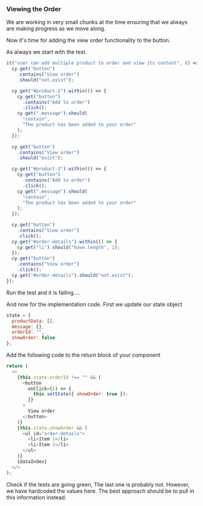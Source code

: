 ### Viewing the Order

We are working in very small chunks at the time ensuring that we always are making progress as we move along.

Now it's time for adding the view order functionality to the button.

As always we start with the test.

```js
it("user can add multiple product to order and view its content", () => {
  cy.get("button")
    .contains("View order")
    .should("not.exist");

  cy.get("#product-2").within(() => {
    cy.get("button")
      .contains("Add to order")
      .click();
    cy.get(".message").should(
      "contain",
      "The product has been added to your order"
    );
  });

  cy.get("button")
    .contains("View order")
    .should("exist");

  cy.get("#product-3").within(() => {
    cy.get("button")
      .contains("Add to order")
      .click();
    cy.get(".message").should(
      "contain",
      "The product has been added to your order"
    );
  });

  cy.get("button")
    .contains("View order")
    .click();
  cy.get("#order-details").within(() => {
    cy.get("li").should("have.length", 2);
  });
  cy.get("button")
    .contains("View order")
    .click();
  cy.get("#order-details").should("not.exist");
});
```

Run the test and it is failing....

And now for the implementation code. First we update our state object

```js
state = {
  productData: [],
  message: {},
  orderId: "",
  showOrder: false
};
```

Add the following code to the return block of your component

```js
return (
  <>
    {this.state.orderId !== "" && (
      <button
        onClick={() => {
          this.setState({ showOrder: true });
        }}
      >
        View order
      </button>
    )}
    {this.state.showOrder && (
      <ul id="order-details">
        <li>Item 1</li>
        <li>Item 2</li>
      </ul>
    )}
    {dataIndex}
  </>
);
```

Check if the tests are going green, The last one is probably not. However, we have hardcoded the values here. The best approach should be to pull in this information instead.